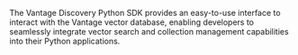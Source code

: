 The Vantage Discovery Python SDK provides an easy-to-use interface to interact with the Vantage vector database, enabling developers to seamlessly integrate vector search and collection management capabilities into their Python applications.
